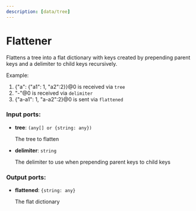 ```yaml
---
description: [data/tree]
---
```


# Flattener

Flattens a tree into a flat dictionary with keys created by prepending parent keys and a delimiter to child keys recursively.

Example:

1. {"a": {"a1": 1, "a2":2}}@0 is received via `tree`
2. "-"@0 is received via `delimiter`
3. {"a-a1": 1, "a-a2":2}@0 is sent via `flattened`

### Input ports:

* __tree__: ` (any[] or {string: any}) `

    The tree to flatten


* __delimiter__: ` string `

    The delimiter to use when prepending parent keys to child keys

### Output ports:

* __flattened__: ` {string: any} `

    The flat dictionary

